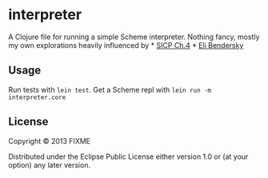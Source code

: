 # interpreter

A Clojure file for running a simple Scheme interpreter.  Nothing fancy, mostly my own explorations heavily influenced by
    * [SICP Ch.4](http://mitpress.mit.edu/sicp/full-text/book/book-Z-H-25.html#%_chap_4)
    * [Eli Bendersky](http://eli.thegreenplace.net/2007/12/06/sicp-sections-411-412/#fn1)

## Usage

Run tests with `lein test`.  Get a Scheme repl with `lein run -m interpreter.core`

## License

Copyright © 2013 FIXME

Distributed under the Eclipse Public License either version 1.0 or (at
your option) any later version.
